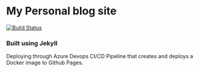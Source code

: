 # My Personal blog site

[![Build Status](https://dev.azure.com/aidankappa/Personal%20Blog/_apis/build/status/h4wk590.h4wk590.github.io?branchName=master)](https://dev.azure.com/aidankappa/Personal%20Blog/_build/latest?definitionId=21&branchName=master)

### Built using Jekyll 

Deploying through Azure Devops CI/CD Pipeline that creates and deploys a Docker image to Github Pages.
